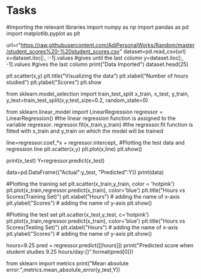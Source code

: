 # Tasks
#Importing the relevant libraries
import numpy as np
import pandas as pd
import matplotlib.pyplot as plt

url=r"https://raw.githubusercontent.com/AdiPersonalWorks/Random/master/student_scores%20-%20student_scores.csv"
dataset=pd.read_csv(url)
x=dataset.iloc[:, :-1].values #gives until the last column
y=dataset.iloc[:, -1].values #gives the last column
print("Data Imported")
dataset.head(25)

plt.scatter(x,y)
plt.title("Visualizing the data")
plt.xlabel("Number of hours studied")
plt.ylabel("Scores")
plt.show

from sklearn.model_selection import train_test_split
x_train, x_test, y_train, y_test=train_test_split(x,y,test_size=0.2, random_state=0)

from sklearn.linear_model import LinearRegression
regressor = LinearRegression() #the linear regression function is assigned to the variable regressor.
regressor.fit(x_train,y_train) #the regressor.fit function is fitted with x_train and y_train on which the model will be trained

line=regressor.coef_*x + regressor.intercept_
#Plotting the test data and regression line
plt.scatter(x,y)
plt.plot(x,line)
plt.show()

print(x_test)
Y=regressor.predict(x_test)

data=pd.DataFrame({"Actual":y_test, "Predicted":Y})
print(data)

#Plotting the training set
plt.scatter(x_train,y_train, color = 'hotpink')
plt.plot(x_train,regressor.predict(x_train), color='blue')
plt.title("Hours vs Scores(Training Set)")
plt.xlabel("Hours") # adding the name of x-axis
plt.ylabel("Scores") # adding the name of y-axis
plt.show() 

#Plotting the test set
plt.scatter(x_test,y_test, c='hotpink')
plt.plot(x_train,regressor.predict(x_train), color='blue')
plt.title("Hours vs Scores(Testing Set)")
plt.xlabel("Hours") # adding the name of x-axis
plt.ylabel("Scores") # adding the name of y-axis
plt.show() 

hours=9.25
pred = regressor.predict([[hours]])
print("Predicted score when student studies 9.25 hours/day:{}".format(pred[0]))

from sklearn import metrics
print("Mean absolute error:",metrics.mean_absolute_error(y_test,Y))
